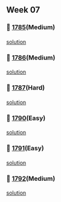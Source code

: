 ## Week 07
### 👀 [1785](https://leetcode.com/problemset/all/?search=1785&page=1)(Medium)
####
[solution]()
####
### 👀 [1786](https://leetcode.com/problemset/all/?search=1786&page=1)(Medium)
####
[solution]()
####
### 👀 [1787](https://leetcode.com/problemset/all/?search=1787&page=1)(Hard)
####
[solution]()
####
### 👀 [1790](https://leetcode.com/problemset/all/?search=1790&page=1)(Easy)
####
[solution](https://github.com/sojeongw/leet-code/blob/main/1790-check-if-one-string-swap-can-make-strings-equal/1790-check-if-one-string-swap-can-make-strings-equal.py)
####
### 👀 [1791](https://leetcode.com/problemset/all/?search=1791&page=1)(Easy)
####
[solution](https://github.com/sojeongw/leet-code/blob/main/1791-find-center-of-star-graph/1791-find-center-of-star-graph.py)
####
### 👀 [1792](https://leetcode.com/problemset/all/?search=1792&page=1)(Medium)
####
[solution]()
####
